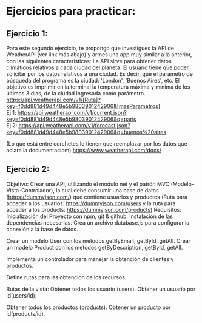 # Ejercicios para practicar:

## Ejercicio 1:

Para este segundo ejercicio, te propongo que investigues la API de WeatherAPI (ver link más abajo) y armes una app muy similar a la anterior, con las siguientes características:
La API sirve para obtener datos climáticos relativos a cada ciudad del planeta. El usuario tiene que poder solicitar por los datos relativos a una ciudad. Es decir, que el parámetro de búsqueda del programa es la ciudad: 'London', 'Buenos Aires', etc.
El objetivo es imprimir en la terminal la temperatura máxima y mínima de los últimos 3 días, de la ciudad ingresada como parámetro.
https://api.weatherapi.com/v1/[Ruta]?key=f0dd881d49d448e5b9803901242906&[masParametros]  
Ej 1: https://api.weatherapi.com/v1/current.json?key=f0dd881d49d448e5b9803901242906&q=paris  
Ej 2: https://api.weatherapi.com/v1/forecast.json?key=f0dd881d49d448e5b9803901242906&q=buenos%20aires

(Lo que está entre corchetes lo tienen que reemplazar por los datos que aclara la documentaciom)
https://www.weatherapi.com/docs/

## Ejercicio 2:

Objetivo:
Crear una API, utilizando el módulo net y el patrón MVC (Modelo-Vista-Controlador), la cual debe consumir una base de datos (https://dummyjson.com/) que contiene usuarios y productos
(Ruta para acceder a los usuarios: https://dummyjson.com/users y la ruta para acceder a los products: https://dummyjson.com/products)
Requisitos:
Inicialización del Proyecto con npm, git & github:
Instalación de las dependencias necesarias.
Crea un archivo database.js para configurar la conexión a la base de datos.

Crear un modelo User con los metodos getByEmail, getById, getAll.
Crear un modelo Product con los metodos getByDescription, getById, getAll.

Implementa un controlador para manejar la obtención de clientes y productos.

Define rutas para las obtencion de los recursos.

Rutas de la vista:
Obtener todos los usuario (users).
Obtener un usuario por id(users/id).

Obtener todos los productos (products).
Obtener un producto por id(products/id).
